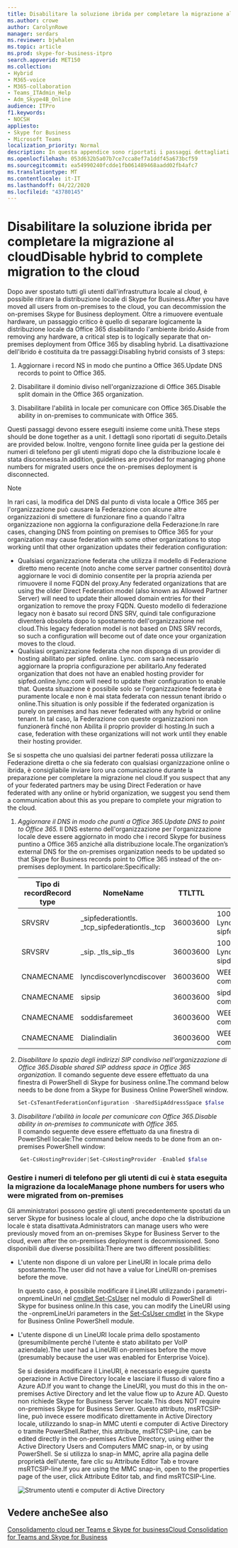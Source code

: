 ```yaml
---
title: Disabilitare la soluzione ibrida per completare la migrazione al cloud
ms.author: crowe
author: CarolynRowe
manager: serdars
ms.reviewer: bjwhalen
ms.topic: article
ms.prod: skype-for-business-itpro
search.appverid: MET150
ms.collection:
- Hybrid
- M365-voice
- M365-collaboration
- Teams_ITAdmin_Help
- Adm_Skype4B_Online
audience: ITPro
f1.keywords:
- NOCSH
appliesto:
- Skype for Business
- Microsoft Teams
localization_priority: Normal
description: In questa appendice sono riportati i passaggi dettagliati per la disabilitazione dell'ibrido come parte del consolidamento cloud per Teams e Skype for business.
ms.openlocfilehash: 053d632b5a07b7ce7cca8ef7a1ddf45a673bcf59
ms.sourcegitcommit: ea54990240fcdde1fb061489468aadd02fb4afc7
ms.translationtype: MT
ms.contentlocale: it-IT
ms.lasthandoff: 04/22/2020
ms.locfileid: "43780145"
---
```

# <a name="disable-hybrid-to-complete-migration-to-the-cloud"></a><span data-ttu-id="de074-103">Disabilitare la soluzione ibrida per completare la migrazione al cloud</span><span class="sxs-lookup"><span data-stu-id="de074-103">Disable hybrid to complete migration to the cloud</span></span>

<span data-ttu-id="de074-104">Dopo aver spostato tutti gli utenti dall'infrastruttura locale al cloud, è possibile ritirare la distribuzione locale di Skype for Business.</span><span class="sxs-lookup"><span data-stu-id="de074-104">After you have moved all users from on-premises to the cloud, you can decommission the on-premises Skype for Business deployment.</span></span> <span data-ttu-id="de074-105">Oltre a rimuovere eventuale hardware, un passaggio critico è quello di separare logicamente la distribuzione locale da Office 365 disabilitando l'ambiente ibrido.</span><span class="sxs-lookup"><span data-stu-id="de074-105">Aside from removing any hardware, a critical step is to logically separate that on-premises deployment from Office 365 by disabling hybrid.</span></span> <span data-ttu-id="de074-106">La disattivazione dell'ibrido è costituita da tre passaggi:</span><span class="sxs-lookup"><span data-stu-id="de074-106">Disabling hybrid consists of 3 steps:</span></span>

1. <span data-ttu-id="de074-107">Aggiornare i record NS in modo che puntino a Office 365.</span><span class="sxs-lookup"><span data-stu-id="de074-107">Update DNS records to point to Office 365.</span></span>

2. <span data-ttu-id="de074-108">Disabilitare il dominio diviso nell'organizzazione di Office 365.</span><span class="sxs-lookup"><span data-stu-id="de074-108">Disable split domain in the Office 365 organization.</span></span>

3. <span data-ttu-id="de074-109">Disabilitare l'abilità in locale per comunicare con Office 365.</span><span class="sxs-lookup"><span data-stu-id="de074-109">Disable the ability in on-premises to communicate with Office 365.</span></span>

<span data-ttu-id="de074-110">Questi passaggi devono essere eseguiti insieme come unità.</span><span class="sxs-lookup"><span data-stu-id="de074-110">These steps should be done together as a unit.</span></span> <span data-ttu-id="de074-111">I dettagli sono riportati di seguito.</span><span class="sxs-lookup"><span data-stu-id="de074-111">Details are provided below.</span></span> <span data-ttu-id="de074-112">Inoltre, vengono fornite linee guida per la gestione dei numeri di telefono per gli utenti migrati dopo che la distribuzione locale è stata disconnessa.</span><span class="sxs-lookup"><span data-stu-id="de074-112">In addition, guidelines are provided for managing phone numbers for migrated users once the on-premises deployment is disconnected.</span></span>

> [!Note] 
> <span data-ttu-id="de074-113">In rari casi, la modifica del DNS dal punto di vista locale a Office 365 per l'organizzazione può causare la Federazione con alcune altre organizzazioni di smettere di funzionare fino a quando l'altra organizzazione non aggiorna la configurazione della Federazione:</span><span class="sxs-lookup"><span data-stu-id="de074-113">In rare cases, changing DNS from pointing on premises to Office 365 for your organization may cause federation with some other organizations to stop working until that other organization updates their federation configuration:</span></span><ul><li>
<span data-ttu-id="de074-114">Qualsiasi organizzazione federata che utilizza il modello di Federazione diretto meno recente (noto anche come server partner consentito) dovrà aggiornare le voci di dominio consentite per la propria azienda per rimuovere il nome FQDN del proxy.</span><span class="sxs-lookup"><span data-stu-id="de074-114">Any federated organizations that are using the older Direct Federation model (also known as Allowed Partner Server) will need to update their allowed domain entries for their organization to remove the proxy FQDN.</span></span> <span data-ttu-id="de074-115">Questo modello di federazione legacy non è basato sui record DNS SRV, quindi tale configurazione diventerà obsoleta dopo lo spostamento dell'organizzazione nel cloud.</span><span class="sxs-lookup"><span data-stu-id="de074-115">This legacy federation model is not based on DNS SRV records, so such a configuration will become out of date once your organization moves to the cloud.</span></span> </li><li><span data-ttu-id="de074-116">Qualsiasi organizzazione federata che non disponga di un provider di hosting abilitato per sipfed. online. Lync. <span>com sarà necessario aggiornare la propria configurazione per abilitarlo.</span><span class="sxs-lookup"><span data-stu-id="de074-116">Any federated organization that does not have an enabled hosting provider for sipfed.online.lync.<span>com will need to update their configuration to enable that.</span></span> <span data-ttu-id="de074-117">Questa situazione è possibile solo se l'organizzazione federata è puramente locale e non è mai stata federata con nessun tenant ibrido o online.</span><span class="sxs-lookup"><span data-stu-id="de074-117">This situation is only possible if the federated organization is purely on premises and has never federated with any hybrid or online tenant.</span></span> <span data-ttu-id="de074-118">In tal caso, la Federazione con queste organizzazioni non funzionerà finché non Abilita il proprio provider di hosting.</span><span class="sxs-lookup"><span data-stu-id="de074-118">In such a case, federation with these organizations will not work until they enable their hosting provider.</span></span></li></ul><span data-ttu-id="de074-119">Se si sospetta che uno qualsiasi dei partner federati possa utilizzare la Federazione diretta o che sia federato con qualsiasi organizzazione online o ibrida, è consigliabile inviare loro una comunicazione durante la preparazione per completare la migrazione nel cloud.</span><span class="sxs-lookup"><span data-stu-id="de074-119">If you suspect that any of your federated partners may be using Direct Federation or have federated with any online or hybrid organization, we suggest you send them a communication about this as you prepare to complete your migration to the cloud.</span></span>

1.  <span data-ttu-id="de074-120">*Aggiornare il DNS in modo che punti a Office 365.*</span><span class="sxs-lookup"><span data-stu-id="de074-120">*Update DNS to point to Office 365.*</span></span>
<span data-ttu-id="de074-121">Il DNS esterno dell'organizzazione per l'organizzazione locale deve essere aggiornato in modo che i record Skype for business puntino a Office 365 anziché alla distribuzione locale.</span><span class="sxs-lookup"><span data-stu-id="de074-121">The organization’s external DNS for the on-premises organization needs to be updated so that Skype for Business records point to Office 365 instead of the on-premises deployment.</span></span> <span data-ttu-id="de074-122">In particolare:</span><span class="sxs-lookup"><span data-stu-id="de074-122">Specifically:</span></span>

    |<span data-ttu-id="de074-123">Tipo di record</span><span class="sxs-lookup"><span data-stu-id="de074-123">Record type</span></span>|<span data-ttu-id="de074-124">Nome</span><span class="sxs-lookup"><span data-stu-id="de074-124">Name</span></span>|<span data-ttu-id="de074-125">TTL</span><span class="sxs-lookup"><span data-stu-id="de074-125">TTL</span></span>|<span data-ttu-id="de074-126">Value</span><span class="sxs-lookup"><span data-stu-id="de074-126">Value</span></span>|
    |---|---|---|---|
    |<span data-ttu-id="de074-127">SRV</span><span class="sxs-lookup"><span data-stu-id="de074-127">SRV</span></span>|<span data-ttu-id="de074-128">_sipfederationtls. _tcp</span><span class="sxs-lookup"><span data-stu-id="de074-128">_sipfederationtls._tcp</span></span>|<span data-ttu-id="de074-129">3600</span><span class="sxs-lookup"><span data-stu-id="de074-129">3600</span></span>|<span data-ttu-id="de074-130">100 1 5061 sipfed. online. Lync. <span>com</span><span class="sxs-lookup"><span data-stu-id="de074-130">100 1 5061 sipfed.online.lync.<span>com</span></span>|
    |<span data-ttu-id="de074-131">SRV</span><span class="sxs-lookup"><span data-stu-id="de074-131">SRV</span></span>|<span data-ttu-id="de074-132">_sip. _tls</span><span class="sxs-lookup"><span data-stu-id="de074-132">_sip._tls</span></span>|<span data-ttu-id="de074-133">3600</span><span class="sxs-lookup"><span data-stu-id="de074-133">3600</span></span>|<span data-ttu-id="de074-134">100 1 443 sipdir. online. Lync. <span>com</span><span class="sxs-lookup"><span data-stu-id="de074-134">100 1 443 sipdir.online.lync.<span>com</span></span>|
    |<span data-ttu-id="de074-135">CNAME</span><span class="sxs-lookup"><span data-stu-id="de074-135">CNAME</span></span>| <span data-ttu-id="de074-136">lyncdiscover</span><span class="sxs-lookup"><span data-stu-id="de074-136">lyncdiscover</span></span>|   <span data-ttu-id="de074-137">3600</span><span class="sxs-lookup"><span data-stu-id="de074-137">3600</span></span>|   <span data-ttu-id="de074-138">WEBDIR. online. Lync. <span>com</span><span class="sxs-lookup"><span data-stu-id="de074-138">webdir.online.lync.<span>com</span></span>|
    |<span data-ttu-id="de074-139">CNAME</span><span class="sxs-lookup"><span data-stu-id="de074-139">CNAME</span></span>| <span data-ttu-id="de074-140">sip</span><span class="sxs-lookup"><span data-stu-id="de074-140">sip</span></span>|    <span data-ttu-id="de074-141">3600</span><span class="sxs-lookup"><span data-stu-id="de074-141">3600</span></span>|   <span data-ttu-id="de074-142">sipdir. online. Lync. <span>com</span><span class="sxs-lookup"><span data-stu-id="de074-142">sipdir.online.lync.<span>com</span></span>|
    |<span data-ttu-id="de074-143">CNAME</span><span class="sxs-lookup"><span data-stu-id="de074-143">CNAME</span></span>| <span data-ttu-id="de074-144">soddisfare</span><span class="sxs-lookup"><span data-stu-id="de074-144">meet</span></span>|   <span data-ttu-id="de074-145">3600</span><span class="sxs-lookup"><span data-stu-id="de074-145">3600</span></span>|   <span data-ttu-id="de074-146">WEBDIR. online. Lync. <span>com</span><span class="sxs-lookup"><span data-stu-id="de074-146">webdir.online.lync.<span>com</span></span>|
    |<span data-ttu-id="de074-147">CNAME</span><span class="sxs-lookup"><span data-stu-id="de074-147">CNAME</span></span>| <span data-ttu-id="de074-148">Dialin</span><span class="sxs-lookup"><span data-stu-id="de074-148">dialin</span></span>  |<span data-ttu-id="de074-149">3600</span><span class="sxs-lookup"><span data-stu-id="de074-149">3600</span></span>|  <span data-ttu-id="de074-150">WEBDIR. online. Lync. <span>com</span><span class="sxs-lookup"><span data-stu-id="de074-150">webdir.online.lync.<span>com</span></span>|

2.  <span data-ttu-id="de074-151">*Disabilitare lo spazio degli indirizzi SIP condiviso nell'organizzazione di Office 365.*</span><span class="sxs-lookup"><span data-stu-id="de074-151">*Disable shared SIP address space in Office 365 organization.*</span></span>
<span data-ttu-id="de074-152">Il comando seguente deve essere effettuato da una finestra di PowerShell di Skype for business online.</span><span class="sxs-lookup"><span data-stu-id="de074-152">The command below needs to be done from a Skype for Business Online PowerShell window.</span></span>

    ```PowerShell
    Set-CsTenantFederationConfiguration -SharedSipAddressSpace $false
    ```
 
3.  <span data-ttu-id="de074-153">*Disabilitare l'abilità in locale per comunicare con Office 365.*</span><span class="sxs-lookup"><span data-stu-id="de074-153">*Disable ability in on-premises to communicate with Office 365.*</span></span>  
<span data-ttu-id="de074-154">Il comando seguente deve essere effettuato da una finestra di PowerShell locale:</span><span class="sxs-lookup"><span data-stu-id="de074-154">The command below needs to be done from an on-premises PowerShell window:</span></span>
```PowerShell
    Get-CsHostingProvider|Set-CsHostingProvider -Enabled $false
```

### <a name="manage-phone-numbers-for-users-who-were-migrated-from-on-premises"></a><span data-ttu-id="de074-155">Gestire i numeri di telefono per gli utenti di cui è stata eseguita la migrazione da locale</span><span class="sxs-lookup"><span data-stu-id="de074-155">Manage phone numbers for users who were migrated from on-premises</span></span>

<span data-ttu-id="de074-156">Gli amministratori possono gestire gli utenti precedentemente spostati da un server Skype for business locale al cloud, anche dopo che la distribuzione locale è stata disattivata.</span><span class="sxs-lookup"><span data-stu-id="de074-156">Administrators can manage users who were previously moved from an on-premises Skype for Business Server to the cloud, even after the on-premises deployment is decommissioned.</span></span> <span data-ttu-id="de074-157">Sono disponibili due diverse possibilità:</span><span class="sxs-lookup"><span data-stu-id="de074-157">There are two different possibilities:</span></span>

- <span data-ttu-id="de074-158">L'utente non dispone di un valore per LineURI in locale prima dello spostamento.</span><span class="sxs-lookup"><span data-stu-id="de074-158">The user did not have a value for LineURI on-premises before the move.</span></span> 

  <span data-ttu-id="de074-159">In questo caso, è possibile modificare il LineURI utilizzando i parametri-onpremLineUri nel [cmdlet Set-CsUser](https://docs.microsoft.com/powershell/module/skype/set-csuser?view=skype-ps) nel modulo di PowerShell di Skype for business online.</span><span class="sxs-lookup"><span data-stu-id="de074-159">In this case, you can modify the LineURI using the -onpremLineUri parameters in the [Set-CsUser cmdlet](https://docs.microsoft.com/powershell/module/skype/set-csuser?view=skype-ps) in the Skype for Business Online PowerShell module.</span></span>

- <span data-ttu-id="de074-160">L'utente dispone di un LineURI locale prima dello spostamento (presumibilmente perché l'utente è stato abilitato per VoIP aziendale).</span><span class="sxs-lookup"><span data-stu-id="de074-160">The user had a LineURI on-premises before the move (presumably because the user was enabled for Enterprise Voice).</span></span> 

  <span data-ttu-id="de074-161">Se si desidera modificare il LineURI, è necessario eseguire questa operazione in Active Directory locale e lasciare il flusso di valore fino a Azure AD.</span><span class="sxs-lookup"><span data-stu-id="de074-161">If you want to change the LineURI, you must do this in the on-premises Active Directory and let the value flow up to Azure AD.</span></span> <span data-ttu-id="de074-162">Questo non richiede Skype for Business Server locale.</span><span class="sxs-lookup"><span data-stu-id="de074-162">This does NOT require on-premises Skype for Business Server.</span></span> <span data-ttu-id="de074-163">Questo attributo, msRTCSIP-line, può invece essere modificato direttamente in Active Directory locale, utilizzando lo snap-in MMC utenti e computer di Active Directory o tramite PowerShell.</span><span class="sxs-lookup"><span data-stu-id="de074-163">Rather, this attribute, msRTCSIP-Line, can be edited directly in the on-premises Active Directory, using either the Active Directory Users and Computers MMC snap-in, or by using PowerShell.</span></span> <span data-ttu-id="de074-164">Se si utilizza lo snap-in MMC, aprire alla pagina delle proprietà dell'utente, fare clic su Attribute Editor Tab e trovare msRTCSIP-line.</span><span class="sxs-lookup"><span data-stu-id="de074-164">If you are using the MMC snap-in, open to the properties page of the user, click Attribute Editor tab, and find msRTCSIP-Line.</span></span>

  ![Strumento utenti e computer di Active Directory](../media/disable-hybrid-1.png)

## <a name="see-also"></a><span data-ttu-id="de074-166">Vedere anche</span><span class="sxs-lookup"><span data-stu-id="de074-166">See also</span></span>

[<span data-ttu-id="de074-167">Consolidamento cloud per Teams e Skype for business</span><span class="sxs-lookup"><span data-stu-id="de074-167">Cloud Consolidation for Teams and Skype for Business</span></span>](cloud-consolidation.md)
